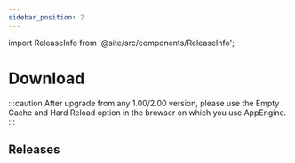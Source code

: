```yaml
---
sidebar_position: 2
---
```


import ReleaseInfo from '@site/src/components/ReleaseInfo';

# Download

:::caution
    After upgrade from any 1.00/2.00 version, please use the Empty Cache and Hard Reload option in the browser on which you use AppEngine.
:::

## Releases

<ReleaseInfo name="CompuTec AppEngine" url="https://download.computec.one/software/appengine/releases.json" />

<!-- <table>
  <tr>
    <th>Version</th>
    <th>Release Date</th>
    <th>Installer</th>
  </tr>
  {Releases.map((data) => (
    <tr>
      <td>{data.version}</td>
      <td>{data.release_date}</td>
      <td><a href={`https://download.computec.one/software/appengine/releases/CompuTec.AppEngine.${data.build}.msi`}>Download</a></td>
    </tr>
  ))}
</table> -->
